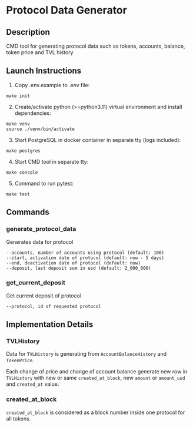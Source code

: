 # Protocol Data Generator

## Description
CMD tool for generating protocol data such as tokens, accounts,
balance, token price and TVL history

## Launch Instructions
1. Copy .env.example to .env file:
```shell
make init
```

2. Create/activate python (>=python3.11) virtual environment and install dependencies:
```shell
make venv
source ./venv/bin/activate
```

3. Start PostgreSQL in docker container in separate tty (logs included):
```shell
make postgres
```

4. Start CMD tool in separate tty:
```shell
make console
```

5. Command to run pytest:
```shell
make test
```

## Commands
### generate_protocol_data
Generates data for protocol
```
--accounts, number of accounts using protocol (default: 100)
--start, activation date of protocol (default: now - 5 days)
--end, deactivation date of protocol (default: now)
--deposit, last deposit sum in usd (default: 2_000_000)
```

### get_current_deposit
Get current deposit of protocol
```
--protocol, id of requested protocol
```

## Implementation Details
### TVLHistory
Data for `TVLHistory` is generating from `AccountBalanceHistory` and `TokenPrice`.

Each change of price and change of account balance generate new row in `TVLHistory`
with new or same `created_at_block`, new `amount` or `amount_usd` and `created_at` value.

### created_at_block
`created_at_block` is considered as a block number inside one protocol for all tokens.